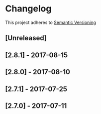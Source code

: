# Changelog

This project adheres to [Semantic Versioning](http://semver.org/)

## [Unreleased]

## [2.8.1] - 2017-08-15

## [2.8.0] - 2017-08-10

## [2.7.1] - 2017-07-25

## [2.7.0] - 2017-07-11

